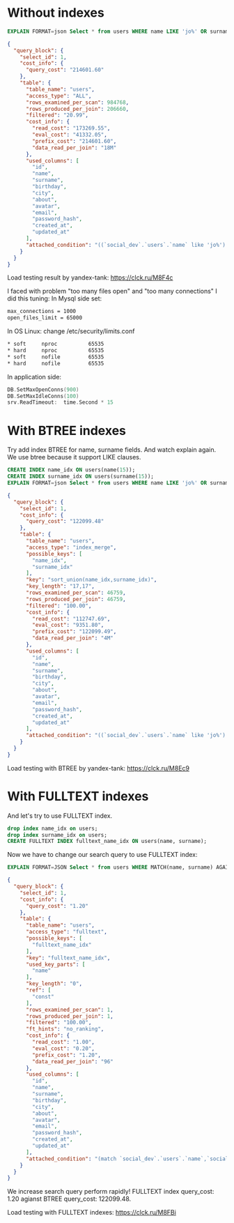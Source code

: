 # Without indexes
```sql 
EXPLAIN FORMAT=json Select * from users WHERE name LIKE 'jo%' OR surname LIKE 'jo%';
```
```json
{
  "query_block": {
    "select_id": 1,
    "cost_info": {
      "query_cost": "214601.60"
    },
    "table": {
      "table_name": "users",
      "access_type": "ALL",
      "rows_examined_per_scan": 984768,
      "rows_produced_per_join": 206660,
      "filtered": "20.99",
      "cost_info": {
        "read_cost": "173269.55",
        "eval_cost": "41332.05",
        "prefix_cost": "214601.60",
        "data_read_per_join": "18M"
      },
      "used_columns": [
        "id",
        "name",
        "surname",
        "birthday",
        "city",
        "about",
        "avatar",
        "email",
        "password_hash",
        "created_at",
        "updated_at"
      ],
      "attached_condition": "((`social_dev`.`users`.`name` like 'jo%') or (`social_dev`.`users`.`surname` like 'jo%'))"
    }
  }
}
```
Load testing result by yandex-tank:
https://clck.ru/M8F4c

I faced with problem "too many files open" and "too many connections"
I did this tuning:
In Mysql side set:
```bash
max_connections = 1000
open_files_limit = 65000
```
In OS Linux:
change /etc/security/limits.conf
```bash
* soft     nproc          65535
* hard     nproc          65535
* soft     nofile         65535
* hard     nofile         65535
```
In application side:
```go
DB.SetMaxOpenConns(900)
DB.SetMaxIdleConns(100)
srv.ReadTimeout:  time.Second * 15
```

# With BTREE indexes
Try add index BTREE for name, surname fields. And watch explain again. We use btree because it support LIKE clauses.
```sql
CREATE INDEX name_idx ON users(name(15));
CREATE INDEX surname_idx ON users(surname(15));
EXPLAIN FORMAT=json Select * from users WHERE name LIKE 'jo%' OR surname LIKE 'jo%';
```
```json
{
  "query_block": {
    "select_id": 1,
    "cost_info": {
      "query_cost": "122099.48"
    },
    "table": {
      "table_name": "users",
      "access_type": "index_merge",
      "possible_keys": [
        "name_idx",
        "surname_idx"
      ],
      "key": "sort_union(name_idx,surname_idx)",
      "key_length": "17,17",
      "rows_examined_per_scan": 46759,
      "rows_produced_per_join": 46759,
      "filtered": "100.00",
      "cost_info": {
        "read_cost": "112747.69",
        "eval_cost": "9351.80",
        "prefix_cost": "122099.49",
        "data_read_per_join": "4M"
      },
      "used_columns": [
        "id",
        "name",
        "surname",
        "birthday",
        "city",
        "about",
        "avatar",
        "email",
        "password_hash",
        "created_at",
        "updated_at"
      ],
      "attached_condition": "((`social_dev`.`users`.`name` like 'jo%') or (`social_dev`.`users`.`surname` like 'jo%'))"
    }
  }
} 
```
Load testing with BTREE by yandex-tank:
https://clck.ru/M8Ec9

# With FULLTEXT indexes
And let's try to use FULLTEXT index.
```sql
drop index name_idx on users;
drop index surname_idx on users;
CREATE FULLTEXT INDEX fulltext_name_idx ON users(name, surname);
```
Now we have to change our search query to use FULLTEXT index:
```sql
EXPLAIN FORMAT=JSON Select * from users WHERE MATCH(name, surname) AGAINST ('+jo*' IN BOOLEAN MODE);
```
```json
{
  "query_block": {
    "select_id": 1,
    "cost_info": {
      "query_cost": "1.20"
    },
    "table": {
      "table_name": "users",
      "access_type": "fulltext",
      "possible_keys": [
        "fulltext_name_idx"
      ],
      "key": "fulltext_name_idx",
      "used_key_parts": [
        "name"
      ],
      "key_length": "0",
      "ref": [
        "const"
      ],
      "rows_examined_per_scan": 1,
      "rows_produced_per_join": 1,
      "filtered": "100.00",
      "ft_hints": "no_ranking",
      "cost_info": {
        "read_cost": "1.00",
        "eval_cost": "0.20",
        "prefix_cost": "1.20",
        "data_read_per_join": "96"
      },
      "used_columns": [
        "id",
        "name",
        "surname",
        "birthday",
        "city",
        "about",
        "avatar",
        "email",
        "password_hash",
        "created_at",
        "updated_at"
      ],
      "attached_condition": "(match `social_dev`.`users`.`name`,`social_dev`.`users`.`surname` against ('+jo*' in boolean mode))"
    }
  }
}
```
We increase search query perform rapidly! FULLTEXT index query_cost: 1.20 agianst BTREE query_cost: 122099.48.

Load testing with FULLTEXT indexes:
https://clck.ru/M8FBi

